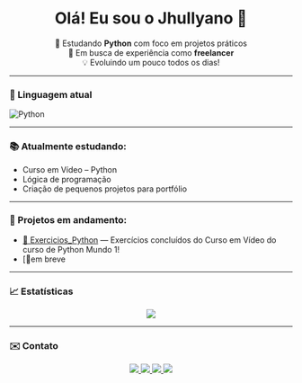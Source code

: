 <h1 align="center">Olá! Eu sou o Jhullyano 👋</h1>

<p align="center">
  🎯 Estudando <strong>Python</strong> com foco em projetos práticos <br>
  🚀 Em busca de experiência como <strong>freelancer</strong> <br>
  💡 Evoluindo um pouco todos os dias!
</p>

---

### 🐍 Linguagem atual
![Python](https://img.shields.io/badge/-Python-3776AB?style=for-the-badge&logo=python&logoColor=white)

---

### 📚 Atualmente estudando:
- Curso em Vídeo – Python
- Lógica de programação
- Criação de pequenos projetos para portfólio

---

### 🚧 Projetos em andamento:
- [📌 Exercicios_Python](https://github.com/jhullyanok/Exercicios_Python) — Exercícios concluídos do Curso em Vídeo do curso de Python Mundo 1!
- [📌em breve

---

### 📈 Estatísticas
<p align="center">
  <img src="https://github-readme-stats.vercel.app/api?username=jhullyanok&show_icons=true&theme=tokyonight" />
</p>

---

### ✉️ Contato

<p align="center">
  <a href="mailto:jhullyanok@gmail.com">
    <img src="https://img.shields.io/badge/-Gmail-D14836?style=for-the-badge&logo=gmail&logoColor=white" />
  </a>
  <a href="https://www.linkedin.com/in/jhullyano-keviny-40a595244/">
    <img src="https://img.shields.io/badge/-LinkedIn-0077B5?style=for-the-badge&logo=linkedin&logoColor=white" />
  </a>
  <a href="https://www.instagram.com/jhullyano.k">
    <img src="https://img.shields.io/badge/-Instagram-E4405F?style=for-the-badge&logo=instagram&logoColor=white" />
  </a>
  <a href="https://github.com/jhullyanok">
    <img src="https://img.shields.io/badge/-GitHub-181717?style=for-the-badge&logo=github&logoColor=white" />
  </a>
</p>

